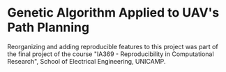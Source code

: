 # Genetic Algorithm Applied to UAV's Path Planning

Reorganizing and adding reproducible features to this project was part of the final project of the course "IA369 - Reproducibility in Computational Research", School of Electrical Engineering, UNICAMP.
